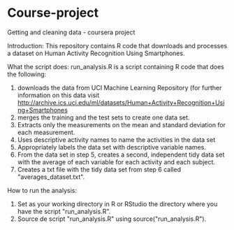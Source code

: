 Course-project
==============

Getting and cleaning data - coursera project

Introduction:
This repository contains R code that downloads and processes a dataset on Human Activity Recognition Using Smartphones.

What the script does:
run_analysis.R is a script containing R code that does the following: 
1. downloads the data from UCI Machine Learning Repository (for further information on this data visit http://archive.ics.uci.edu/ml/datasets/Human+Activity+Recognition+Using+Smartphones
2. merges the training and the test sets to create one data set.
3. Extracts only the measurements on the mean and standard deviation for each measurement. 
4. Uses descriptive activity names to name the activities in the data set
5. Appropriately labels the data set with descriptive variable names. 
6. From the data set in step 5, creates a second, independent tidy data set with the average of each variable for each activity and each subject.
7. Creates a txt file with the tidy data set from step 6 called "averages_dataset.txt".

How to run the analysis:
1. Set as your working directory in R or RStudio the directory where you have the script "run_analysis.R". 
2. Source de script "run_analysis.R" using source("run_analysis.R").

